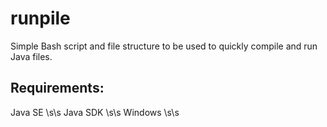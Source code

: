 # runpile

Simple Bash script and file structure to be used to quickly compile and run Java files.  

## Requirements: 
Java SE  \s\s
Java SDK   \s\s
Windows    \s\s
